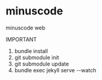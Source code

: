 minuscode
=========

minuscode web

IMPORTANT

1. bundle install
2. git submodule init
3. git submodule update
4. bundle exec jekyll serve --watch
